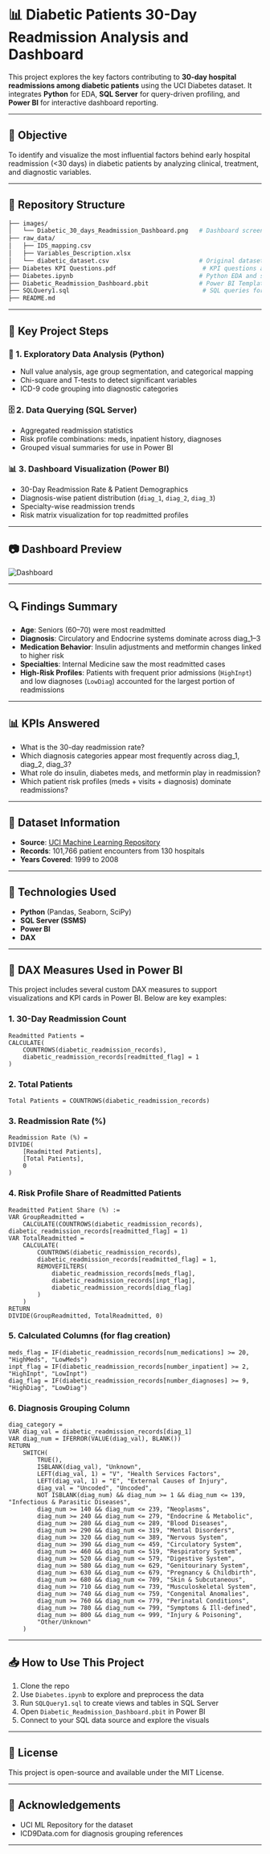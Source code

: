# 📊 Diabetic Patients 30-Day Readmission Analysis and Dashboard

This project explores the key factors contributing to **30-day hospital readmissions among diabetic patients** using the UCI Diabetes dataset. It integrates **Python** for EDA, **SQL Server** for query-driven profiling, and **Power BI** for interactive dashboard reporting.

---

## 🎯 Objective

To identify and visualize the most influential factors behind early hospital readmission (<30 days) in diabetic patients by analyzing clinical, treatment, and diagnostic variables.

---

## 📁 Repository Structure

```bash
├── images/
│   └── Diabetic_30_days_Readmission_Dashboard.png   # Dashboard screenshot
├── raw_data/
│   ├── IDS_mapping.csv
│   ├── Variables_Description.xlsx
│   └── diabetic_dataset.csv                         # Original dataset
├── Diabetes KPI Questions.pdf                        # KPI questions answered in the dashboard
├── Diabetes.ipynb                                   # Python EDA and statistics
├── Diabetic_Readmission_Dashboard.pbit              # Power BI Template file
├── SQLQuery1.sql                                     # SQL queries for analysis
├── README.md
```

---

## 📌 Key Project Steps

### 🔎 1. Exploratory Data Analysis (Python)
- Null value analysis, age group segmentation, and categorical mapping
- Chi-square and T-tests to detect significant variables
- ICD-9 code grouping into diagnostic categories

### 🗄️ 2. Data Querying (SQL Server)
- Aggregated readmission statistics
- Risk profile combinations: meds, inpatient history, diagnoses
- Grouped visual summaries for use in Power BI

### 📊 3. Dashboard Visualization (Power BI)
- 30-Day Readmission Rate & Patient Demographics
- Diagnosis-wise patient distribution (`diag_1`, `diag_2`, `diag_3`)
- Specialty-wise readmission trends
- Risk matrix visualization for top readmitted profiles

---

## 📷 Dashboard Preview

![Dashboard](images/Diabetic_30_days_Readmission_Dashboard.png)

---

## 🔍 Findings Summary

- **Age**: Seniors (60–70) were most readmitted
- **Diagnosis**: Circulatory and Endocrine systems dominate across diag_1–3
- **Medication Behavior**: Insulin adjustments and metformin changes linked to higher risk
- **Specialties**: Internal Medicine saw the most readmitted cases
- **High-Risk Profiles**: Patients with frequent prior admissions (`HighInpt`) and low diagnoses (`LowDiag`) accounted for the largest portion of readmissions

---

## 📊 KPIs Answered

- What is the 30-day readmission rate?
- Which diagnosis categories appear most frequently across diag_1, diag_2, diag_3?
- What role do insulin, diabetes meds, and metformin play in readmission?
- Which patient risk profiles (meds + visits + diagnosis) dominate readmissions?

---

## 📎 Dataset Information

- **Source**: [UCI Machine Learning Repository](https://archive.ics.uci.edu/dataset/296/diabetes+130-us+hospitals+for+years+1999-2008)
- **Records**: 101,766 patient encounters from 130 hospitals
- **Years Covered**: 1999 to 2008

---

## 🧰 Technologies Used

- **Python** (Pandas, Seaborn, SciPy)
- **SQL Server (SSMS)**
- **Power BI**
- **DAX**

---

## 🧮 DAX Measures Used in Power BI

This project includes several custom DAX measures to support visualizations and KPI cards in Power BI. Below are key examples:

### 1. **30-Day Readmission Count**
```dax
Readmitted Patients =
CALCULATE(
    COUNTROWS(diabetic_readmission_records),
    diabetic_readmission_records[readmitted_flag] = 1
)
```

### 2. **Total Patients**
```dax
Total Patients = COUNTROWS(diabetic_readmission_records)
```

### 3. **Readmission Rate (%)**
```dax
Readmission Rate (%) =
DIVIDE(
    [Readmitted Patients],
    [Total Patients],
    0
)
```

### 4. **Risk Profile Share of Readmitted Patients**
```dax
Readmitted Patient Share (%) :=
VAR GroupReadmitted =
    CALCULATE(COUNTROWS(diabetic_readmission_records), diabetic_readmission_records[readmitted_flag] = 1)
VAR TotalReadmitted =
    CALCULATE(
        COUNTROWS(diabetic_readmission_records),
        diabetic_readmission_records[readmitted_flag] = 1,
        REMOVEFILTERS(
            diabetic_readmission_records[meds_flag],
            diabetic_readmission_records[inpt_flag],
            diabetic_readmission_records[diag_flag]
        )
    )
RETURN
DIVIDE(GroupReadmitted, TotalReadmitted, 0)
```

### 5. **Calculated Columns (for flag creation)**
```dax
meds_flag = IF(diabetic_readmission_records[num_medications] >= 20, "HighMeds", "LowMeds")
inpt_flag = IF(diabetic_readmission_records[number_inpatient] >= 2, "HighInpt", "LowInpt")
diag_flag = IF(diabetic_readmission_records[number_diagnoses] >= 9, "HighDiag", "LowDiag")
```

### 6. **Diagnosis Grouping Column**
```dax
diag_category = 
VAR diag_val = diabetic_readmission_records[diag_1]
VAR diag_num = IFERROR(VALUE(diag_val), BLANK())
RETURN
    SWITCH(
        TRUE(),
        ISBLANK(diag_val), "Unknown",
        LEFT(diag_val, 1) = "V", "Health Services Factors",
        LEFT(diag_val, 1) = "E", "External Causes of Injury",
        diag_val = "Uncoded", "Uncoded",
        NOT ISBLANK(diag_num) && diag_num >= 1 && diag_num <= 139, "Infectious & Parasitic Diseases",
        diag_num >= 140 && diag_num <= 239, "Neoplasms",
        diag_num >= 240 && diag_num <= 279, "Endocrine & Metabolic",
        diag_num >= 280 && diag_num <= 289, "Blood Diseases",
        diag_num >= 290 && diag_num <= 319, "Mental Disorders",
        diag_num >= 320 && diag_num <= 389, "Nervous System",
        diag_num >= 390 && diag_num <= 459, "Circulatory System",
        diag_num >= 460 && diag_num <= 519, "Respiratory System",
        diag_num >= 520 && diag_num <= 579, "Digestive System",
        diag_num >= 580 && diag_num <= 629, "Genitourinary System",
        diag_num >= 630 && diag_num <= 679, "Pregnancy & Childbirth",
        diag_num >= 680 && diag_num <= 709, "Skin & Subcutaneous",
        diag_num >= 710 && diag_num <= 739, "Musculoskeletal System",
        diag_num >= 740 && diag_num <= 759, "Congenital Anomalies",
        diag_num >= 760 && diag_num <= 779, "Perinatal Conditions",
        diag_num >= 780 && diag_num <= 799, "Symptoms & Ill-defined",
        diag_num >= 800 && diag_num <= 999, "Injury & Poisoning",
        "Other/Unknown"
    )
```

---

## 📥 How to Use This Project

1. Clone the repo  
2. Use `Diabetes.ipynb` to explore and preprocess the data  
3. Run `SQLQuery1.sql` to create views and tables in SQL Server  
4. Open `Diabetic_Readmission_Dashboard.pbit` in Power BI  
5. Connect to your SQL data source and explore the visuals

---

## 📜 License

This project is open-source and available under the MIT License.

---

## 🙌 Acknowledgements

- UCI ML Repository for the dataset  
- ICD9Data.com for diagnosis grouping references

---